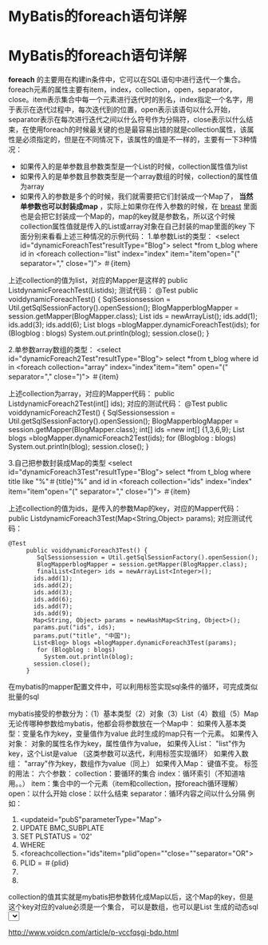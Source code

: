 # MyBatis的foreach语句详解
# MyBatis的foreach语句详解

**foreach** 的主要用在构建in条件中，它可以在SQL语句中进行迭代一个集合。foreach元素的属性主要有item，index，collection，open，separator，close。item表示集合中每一个元素进行迭代时的别名，index指定一个名字，用于表示在迭代过程中，每次迭代到的位置，open表示该语句以什么开始，separator表示在每次进行迭代之间以什么符号作为分隔符，close表示以什么结束，在使用foreach的时候最关键的也是最容易出错的就是collection属性，该属性是必须指定的，但是在不同情况下，该属性的值是不一样的，主要有一下3种情况：
* 如果传入的是单参数且参数类型是一个List的时候，collection属性值为list
* 如果传入的是单参数且参数类型是一个array数组的时候，collection的属性值为array
* 如果传入的参数是多个的时候，我们就需要把它们封装成一个Map了， **当然单参数也可以封装成map** ，实际上如果你在传入参数的时候，在 [breast](#) 里面也是会把它封装成一个Map的，map的key就是参数名，所以这个时候collection属性值就是传入的List或array对象在自己封装的map里面的key
下面分别来看看上述三种情况的示例代码：
1.单参数List的类型：
<select id="dynamicForeachTest"resultType="Blog">
select *from t_blog where id in
<foreach collection="list" index="index" item="item"open="(" separator="," close=")">
＃{item}
</foreach>
</select>

上述collection的值为list，对应的Mapper是这样的
public List<Blog>dynamicForeachTest(List<Integer>ids);
测试代码：
@Test
public voiddynamicForeachTest() {
SqlSessionsession = Util.getSqlSessionFactory().openSession();
BlogMapperblogMapper = session.getMapper(BlogMapper.class);
List<Integer> ids = newArrayList<Integer>();
ids.add(1);
ids.add(3);
ids.add(6);
List<Blog> blogs =blogMapper.dynamicForeachTest(ids);
for (Blogblog : blogs)
System.out.println(blog);
session.close();
}

2.单参数array数组的类型：
<select id="dynamicForeach2Test"resultType="Blog">
select *from t_blog where id in
<foreach collection="array" index="index"item="item" open="(" separator="," close=")">
＃{item}
</foreach>
</select>

上述collection为array，对应的Mapper代码：
public List<Blog>dynamicForeach2Test(int[] ids);
对应的测试代码：
@Test
public voiddynamicForeach2Test() {
SqlSessionsession = Util.getSqlSessionFactory().openSession();
BlogMapperblogMapper = session.getMapper(BlogMapper.class);
int[] ids =new int[] {1,3,6,9};
List<Blog> blogs =blogMapper.dynamicForeach2Test(ids);
for (Blogblog : blogs)
System.out.println(blog);
session.close();
}

3.自己把参数封装成Map的类型
<select id="dynamicForeach3Test"resultType="Blog">
select *from t_blog where title like "%"＃{title}"%" and id in
<foreach collection="ids" index="index" item="item"open="(" separator="," close=")">
＃{item}
</foreach>
</select>

上述collection的值为ids，是传入的参数Map的key，对应的Mapper代码：
public List<Blog>dynamicForeach3Test(Map<String,Object> params);
对应测试代码：

```
@Test
     public voiddynamicForeach3Test() {
        SqlSessionsession = Util.getSqlSessionFactory().openSession();
        BlogMapperblogMapper = session.getMapper(BlogMapper.class);
        finalList<Integer> ids = newArrayList<Integer>();
       ids.add(1);
       ids.add(2);
       ids.add(3);
       ids.add(6);
       ids.add(7);
       ids.add(9);
       Map<String, Object> params = newHashMap<String, Object>();
       params.put("ids", ids);
       params.put("title", "中国");
       List<Blog> blogs =blogMapper.dynamicForeach3Test(params);
        for (Blogblog : blogs)
          System.out.println(blog);
       session.close();
     }
```

在mybatis的mapper配置文件中，可以利用<foreach>标签实现sql条件的循环，可完成类似批量的sql

mybatis接受的参数分为：（1）基本类型（2）对象（3）List（4）数组（5）Map
无论传哪种参数给mybatis，他都会将参数放在一个Map中：
如果传入基本类型：变量名作为key，变量值作为value 此时生成的map只有一个元素。
如果传入对象： 对象的属性名作为key，属性值作为value，
如果传入List： "list"作为key，这个List是value （这类参数可以迭代，利用<foreach>标签实现循环）
如果传入数组： "array"作为key，数组作为value（同上）
如果传入Map： 键值不变。
<foreach>标签的用法：
六个参数：
collection：要循环的集合
index：循环索引（不知道啥用。。）
item：集合中的一个元素（item和collection，按foreach循环理解）
open：以什么开始
close：以什么结束
separator：循环内容之间以什么分隔
例如：
1. <updateid="pubS"parameterType="Map">
2. UPDATE BMC_SUBPLATE
3. SET PLSTATUS = '02'
4. WHERE
5. <foreachcollection="ids"item="plid"open=""close=""separator="OR">
6. PLID = ＃{plid}
7. </foreach>
8. </update>

collection的值其实就是mybatis把参数转化成Map以后，这个Map的key，但是这个key对应的value必须是一个集合， 可以是数组，也可以是List
生成的动态sql
<select id="selectPriceList" resultMap="AppRecycleCountPrice"> SELECT a.id, a.weight, b.price FROM p_recycle_product_evaluate_item a LEFT JOIN p_recycle_product b ON a.recycle_product_id = b.id WHERE a.id IN <foreach item="item" index="index" collection="array" open="(" separator="," close=")"> ＃{item} </foreach> </select>

http://www.voidcn.com/article/p-vccfqsgj-bdp.html